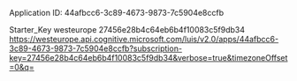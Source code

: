 Application ID: 44afbcc6-3c89-4673-9873-7c5904e8ccfb

Starter_Key	westeurope	27456e28b4c64eb6b4f10083c5f9db34	https://westeurope.api.cognitive.microsoft.com/luis/v2.0/apps/44afbcc6-3c89-4673-9873-7c5904e8ccfb?subscription-key=27456e28b4c64eb6b4f10083c5f9db34&verbose=true&timezoneOffset=0&q=